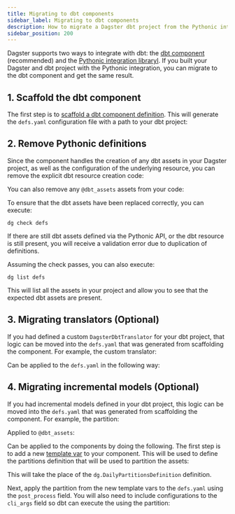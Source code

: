 ```yaml
---
title: Migrating to dbt components
sidebar_label: Migrating to dbt components
description: How to migrate a Dagster dbt project from the Pythonic integartion to the YAML component.
sidebar_position: 200
---
```


Dagster supports two ways to integrate with dbt: the [dbt component](/integrations/libraries/dbt) (recommended) and the [Pythonic integration libraryI](/integrations/libraries/dbt/dbt-pythonic). If you built your Dagster and dbt project with the Pythonic integration, you can migrate to the dbt component and get the same result.

## 1. Scaffold the dbt component

The first step is to [scaffold a dbt component definition](/integrations/libraries/dbt#3-scaffold-a-dbt-component-definition). This will generate the `defs.yaml` configuration file with a path to your dbt project:

<CodeExample
  path="docs_snippets/docs_snippets/guides/components/integrations/dbt-component/7-component.yaml"
  title="my_project/defs/dbt_ingest/defs.yaml"
  language="yaml"
/>

## 2. Remove Pythonic definitions

Since the component handles the creation of any dbt assets in your Dagster project, as well as the configuration of the underlying resource, you can remove the explicit dbt resource creation code:

<CodeExample
  path="docs_snippets/docs_snippets/integrations/dbt/pythonic/resources.py"
  title="my_project/defs/resources.py"
  language="python"
/>

You can also remove any `@dbt_assets` assets from your code:

<CodeExample
  path="docs_snippets/docs_snippets/integrations/dbt/pythonic/assets.py"
  title="my_project/defs/assets.py"
  language="python"
/>

To ensure that the dbt assets have been replaced correctly, you can execute:

```
dg check defs
```

If there are still dbt assets defined via the Pythonic API, or the dbt resource is still present, you will receive a validation error due to duplication of definitions.

Assuming the check passes, you can also execute:

```
dg list defs
```

This will list all the assets in your project and allow you to see that the expected dbt assets are present.

## 3. Migrating translators (Optional)

If you had defined a custom `DagsterDbtTranslator` for your dbt project, that logic can be moved into the `defs.yaml` that was generated from scaffolding the component. For example, the custom translator:

<CodeExample
  path="docs_snippets/docs_snippets/integrations/dbt/pythonic/assets_translator.py"
  title="my_project/defs/assets.py"
  language="python"
  startAfter="start_custom_dagster_dbt_translator"
  endBefore="end_custom_dagster_dbt_translator"
/>

Can be applied to the `defs.yaml` in the following way:

<CodeExample
  path="docs_snippets/docs_snippets/guides/components/integrations/dbt-component/22-defs.yaml"
  title="my_project/defs/dbt_ingest/defs.yaml"
  language="yaml"
/>

## 4. Migrating incremental models (Optional)

If you had incremental models defined in your dbt project, this logic can be moved into the `defs.yaml` that was generated from scaffolding the component. For example, the partition:

<CodeExample
  path="docs_snippets/docs_snippets/integrations/dbt/pythonic/assets_incrementals.py"
  title="my_project/defs/assets.py"
  language="python"
  startAfter="start_incremental_partition"
  endBefore="end_incremental_partition"
/>

Applied to `@dbt_assets`:

<CodeExample
  path="docs_snippets/docs_snippets/integrations/dbt/pythonic/assets_incrementals.py"
  title="my_project/defs/assets.py"
  language="python"
  startAfter="start_incremental_dbt_models"
  endBefore="end_incremental_dbt_models"
/>

Can be applied to the components by doing the following. The first step is to add a new [template var](/guides/build/components/building-pipelines-with-components/using-template-variables) to your component. This will be used to define the partitions definition that will be used to partition the assets:

<CodeExample
  path="docs_snippets/docs_snippets/guides/components/integrations/dbt-component/18-template-vars.py"
  language="python"
  title="my_project/defs/dbt_ingest/template_vars.py"
/>

This will take the place of the `dg.DailyPartitionsDefinition` definition.

Next, apply the partition from the new template vars to the `defs.yaml` using the `post_process` field. You will also need to include configurations to the `cli_args` field so dbt can execute the using the partition:

<CodeExample
  path="docs_snippets/docs_snippets/guides/components/integrations/dbt-component/20-defs.yaml"
  title="my_project/defs/dbt_ingest/defs.yaml"
  language="yaml"
/>
